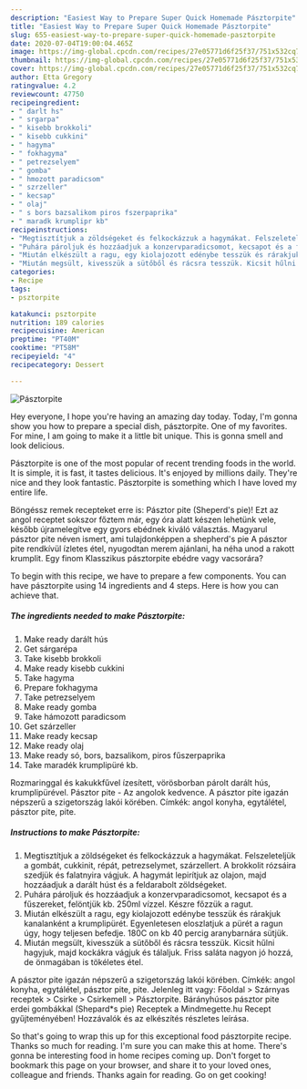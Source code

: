 ```yaml
---
description: "Easiest Way to Prepare Super Quick Homemade Pásztorpite"
title: "Easiest Way to Prepare Super Quick Homemade Pásztorpite"
slug: 655-easiest-way-to-prepare-super-quick-homemade-pasztorpite
date: 2020-07-04T19:00:04.465Z
image: https://img-global.cpcdn.com/recipes/27e05771d6f25f37/751x532cq70/pasztorpite-recept-foto.jpg
thumbnail: https://img-global.cpcdn.com/recipes/27e05771d6f25f37/751x532cq70/pasztorpite-recept-foto.jpg
cover: https://img-global.cpcdn.com/recipes/27e05771d6f25f37/751x532cq70/pasztorpite-recept-foto.jpg
author: Etta Gregory
ratingvalue: 4.2
reviewcount: 47750
recipeingredient:
- " darlt hs"
- " srgarpa"
- " kisebb brokkoli"
- " kisebb cukkini"
- " hagyma"
- " fokhagyma"
- " petrezselyem"
- " gomba"
- " hmozott paradicsom"
- " szrzeller"
- " kecsap"
- " olaj"
- " s bors bazsalikom piros fszerpaprika"
- " maradk krumplipr kb"
recipeinstructions:
- "Megtisztítjuk a zöldségeket és felkockázzuk a hagymákat. Felszeleteljük a gombát, cukkinit, répát, petrezselymet, szárzellert. A brokkolit rózsáira szedjük és falatnyira vágjuk. A hagymát lepirítjuk az olajon, majd hozzáadjuk a darált húst és a feldarabolt zöldségeket."
- "Puhára pároljuk és hozzáadjuk a konzervparadicsomot, kecsapot és a fűszereket, felöntjük kb. 250ml vízzel. Készre főzzük a ragut."
- "Miután elkészült a ragu, egy kiolajozott edénybe tesszük és rárakjuk kanalanként a krumplipürét. Egyenletesen eloszlatjuk a pürét a ragun úgy, hogy teljesen befedje. 180C on kb 40 percig aranybarnára sütjük."
- "Miután megsült, kivesszük a sütőből és rácsra tesszük. Kicsit hűlni hagyjuk, majd kockákra vágjuk és tálaljuk. Friss saláta nagyon jó hozzá, de önmagában is tökéletes étel."
categories:
- Recipe
tags:
- psztorpite

katakunci: psztorpite 
nutrition: 189 calories
recipecuisine: American
preptime: "PT40M"
cooktime: "PT58M"
recipeyield: "4"
recipecategory: Dessert

---
```



![Pásztorpite](https://img-global.cpcdn.com/recipes/27e05771d6f25f37/751x532cq70/pasztorpite-recept-foto.jpg)

Hey everyone, I hope you're having an amazing day today. Today, I'm gonna show you how to prepare a special dish, pásztorpite. One of my favorites. For mine, I am going to make it a little bit unique. This is gonna smell and look delicious.

Pásztorpite is one of the most popular of recent trending foods in the world. It is simple, it is fast, it tastes delicious. It's enjoyed by millions daily. They're nice and they look fantastic. Pásztorpite is something which I have loved my entire life.

Böngéssz remek recepteket erre is: Pásztor pite (Sheperd&#39;s pie)! Ezt az angol receptet sokszor főztem már, egy óra alatt készen lehetünk vele, később újramelegítve egy gyors ebédnek kiváló választás. Magyarul pásztor pite néven ismert, ami tulajdonképpen a shepherd&#39;s pie A pásztor pite rendkívül ízletes étel, nyugodtan merem ajánlani, ha néha unod a rakott krumplit. Egy finom Klasszikus pásztorpite ebédre vagy vacsorára?


To begin with this recipe, we have to prepare a few components. You can have pásztorpite using 14 ingredients and 4 steps. Here is how you can achieve that.

<!--inarticleads1-->

##### The ingredients needed to make Pásztorpite:

1. Make ready  darált hús
1. Get  sárgarépa
1. Take  kisebb brokkoli
1. Make ready  kisebb cukkini
1. Take  hagyma
1. Prepare  fokhagyma
1. Take  petrezselyem
1. Make ready  gomba
1. Take  hámozott paradicsom
1. Get  szárzeller
1. Make ready  kecsap
1. Make ready  olaj
1. Make ready  só, bors, bazsalikom, piros fűszerpaprika
1. Take  maradék krumplipüré kb.


Rozmaringgal és kakukkfűvel ízesített, vörösborban párolt darált hús, krumplipürével. Pásztor pite - Az angolok kedvence. A pásztor pite igazán népszerű a szigetország lakói körében. Címkék: angol konyha, egytálétel, pásztor pite, pite. 

<!--inarticleads2-->

##### Instructions to make Pásztorpite:

1. Megtisztítjuk a zöldségeket és felkockázzuk a hagymákat. Felszeleteljük a gombát, cukkinit, répát, petrezselymet, szárzellert. A brokkolit rózsáira szedjük és falatnyira vágjuk. A hagymát lepirítjuk az olajon, majd hozzáadjuk a darált húst és a feldarabolt zöldségeket.
1. Puhára pároljuk és hozzáadjuk a konzervparadicsomot, kecsapot és a fűszereket, felöntjük kb. 250ml vízzel. Készre főzzük a ragut.
1. Miután elkészült a ragu, egy kiolajozott edénybe tesszük és rárakjuk kanalanként a krumplipürét. Egyenletesen eloszlatjuk a pürét a ragun úgy, hogy teljesen befedje. 180C on kb 40 percig aranybarnára sütjük.
1. Miután megsült, kivesszük a sütőből és rácsra tesszük. Kicsit hűlni hagyjuk, majd kockákra vágjuk és tálaljuk. Friss saláta nagyon jó hozzá, de önmagában is tökéletes étel.


A pásztor pite igazán népszerű a szigetország lakói körében. Címkék: angol konyha, egytálétel, pásztor pite, pite. Jelenleg itt vagy: Főoldal &gt; Szárnyas receptek &gt; Csirke &gt; Csirkemell &gt; Pásztorpite. Bárányhúsos pásztor pite erdei gombákkal (Shepard*s pie) Receptek a Mindmegette.hu Recept gyűjteményében! Hozzávalók és az elkészítés részletes leírása. 

So that's going to wrap this up for this exceptional food pásztorpite recipe. Thanks so much for reading. I'm sure you can make this at home. There's gonna be interesting food in home recipes coming up. Don't forget to bookmark this page on your browser, and share it to your loved ones, colleague and friends. Thanks again for reading. Go on get cooking!
